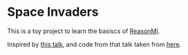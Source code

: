 # Space Invaders

This is a toy project to learn the basiscs of [ReasonMl](https://reasonml.github.io/).

Inspired by [this talk](https://vimeo.com/105955605), and code from that talk taken from [here](https://github.com/arvindr21/spaceinvaders-game).
